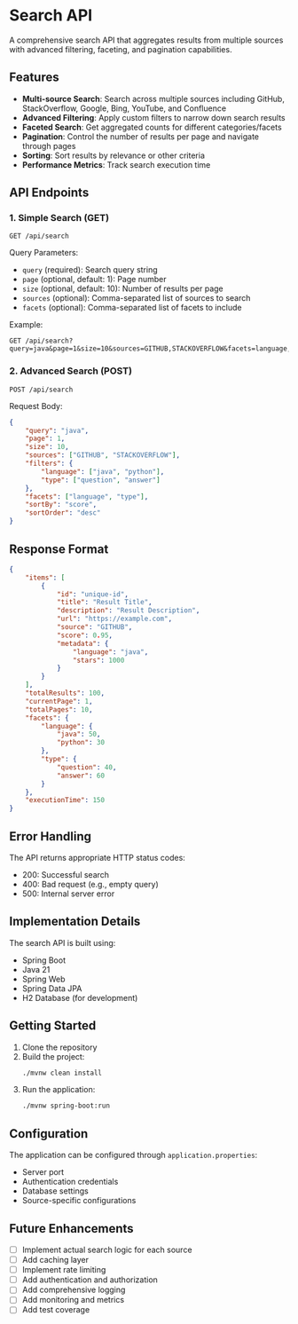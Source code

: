 # Search API

A comprehensive search API that aggregates results from multiple sources with advanced filtering, faceting, and pagination capabilities.

## Features

- **Multi-source Search**: Search across multiple sources including GitHub, StackOverflow, Google, Bing, YouTube, and Confluence
- **Advanced Filtering**: Apply custom filters to narrow down search results
- **Faceted Search**: Get aggregated counts for different categories/facets
- **Pagination**: Control the number of results per page and navigate through pages
- **Sorting**: Sort results by relevance or other criteria
- **Performance Metrics**: Track search execution time

## API Endpoints

### 1. Simple Search (GET)

```
GET /api/search
```

Query Parameters:
- `query` (required): Search query string
- `page` (optional, default: 1): Page number
- `size` (optional, default: 10): Number of results per page
- `sources` (optional): Comma-separated list of sources to search
- `facets` (optional): Comma-separated list of facets to include

Example:
```
GET /api/search?query=java&page=1&size=10&sources=GITHUB,STACKOVERFLOW&facets=language,type
```

### 2. Advanced Search (POST)

```
POST /api/search
```

Request Body:
```json
{
    "query": "java",
    "page": 1,
    "size": 10,
    "sources": ["GITHUB", "STACKOVERFLOW"],
    "filters": {
        "language": ["java", "python"],
        "type": ["question", "answer"]
    },
    "facets": ["language", "type"],
    "sortBy": "score",
    "sortOrder": "desc"
}
```

## Response Format

```json
{
    "items": [
        {
            "id": "unique-id",
            "title": "Result Title",
            "description": "Result Description",
            "url": "https://example.com",
            "source": "GITHUB",
            "score": 0.95,
            "metadata": {
                "language": "java",
                "stars": 1000
            }
        }
    ],
    "totalResults": 100,
    "currentPage": 1,
    "totalPages": 10,
    "facets": {
        "language": {
            "java": 50,
            "python": 30
        },
        "type": {
            "question": 40,
            "answer": 60
        }
    },
    "executionTime": 150
}
```

## Error Handling

The API returns appropriate HTTP status codes:
- 200: Successful search
- 400: Bad request (e.g., empty query)
- 500: Internal server error

## Implementation Details

The search API is built using:
- Spring Boot
- Java 21
- Spring Web
- Spring Data JPA
- H2 Database (for development)

## Getting Started

1. Clone the repository
2. Build the project:
   ```bash
   ./mvnw clean install
   ```
3. Run the application:
   ```bash
   ./mvnw spring-boot:run
   ```

## Configuration

The application can be configured through `application.properties`:
- Server port
- Authentication credentials
- Database settings
- Source-specific configurations

## Future Enhancements

- [ ] Implement actual search logic for each source
- [ ] Add caching layer
- [ ] Implement rate limiting
- [ ] Add authentication and authorization
- [ ] Add comprehensive logging
- [ ] Add monitoring and metrics
- [ ] Add test coverage 